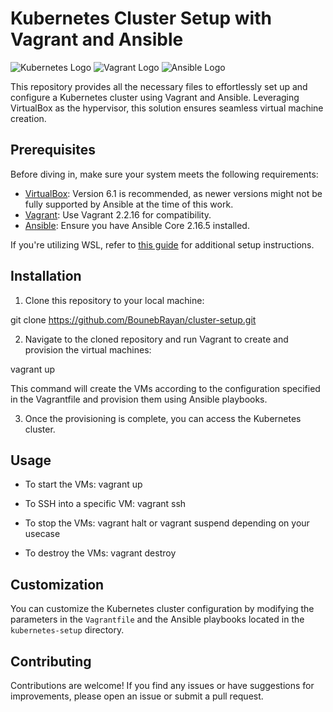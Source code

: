 # Kubernetes Cluster Setup with Vagrant and Ansible

![Kubernetes Logo](https://upload.wikimedia.org/wikipedia/commons/thumb/3/39/Kubernetes_logo_without_workmark.svg/120px-Kubernetes_logo_without_workmark.svg.png) ![Vagrant Logo](https://upload.wikimedia.org/wikipedia/commons/8/87/Vagrant.png) ![Ansible Logo](https://upload.wikimedia.org/wikipedia/commons/thumb/2/24/Ansible_logo.svg/120px-Ansible_logo.svg.png)

This repository provides all the necessary files to effortlessly set up and configure a Kubernetes cluster using Vagrant and Ansible. Leveraging VirtualBox as the hypervisor, this solution ensures seamless virtual machine creation.

## Prerequisites

Before diving in, make sure your system meets the following requirements:

- [VirtualBox](https://www.virtualbox.org/): Version 6.1 is recommended, as newer versions might not be fully supported by Ansible at the time of this work.
- [Vagrant](https://www.vagrantup.com/): Use Vagrant 2.2.16 for compatibility.
- [Ansible](https://www.ansible.com/): Ensure you have Ansible Core 2.16.5 installed.

If you're utilizing WSL, refer to [this guide](https://developer.hashicorp.com/vagrant/docs/other/wsl) for additional setup instructions.

## Installation

1. Clone this repository to your local machine:

git clone https://github.com/BounebRayan/cluster-setup.git

2. Navigate to the cloned repository and run Vagrant to create and provision the virtual machines:
   
vagrant up

This command will create the VMs according to the configuration specified in the Vagrantfile and provision them using Ansible playbooks.

3. Once the provisioning is complete, you can access the Kubernetes cluster.

## Usage

- To start the VMs:
  vagrant up

- To SSH into a specific VM:
  vagrant ssh <vm-name>

- To stop the VMs:
  vagrant halt or vagrant suspend depending on your usecase

- To destroy the VMs:
  vagrant destroy

## Customization

You can customize the Kubernetes cluster configuration by modifying the parameters in the `Vagrantfile` and the Ansible playbooks located in the `kubernetes-setup` directory.

## Contributing

Contributions are welcome! If you find any issues or have suggestions for improvements, please open an issue or submit a pull request.


